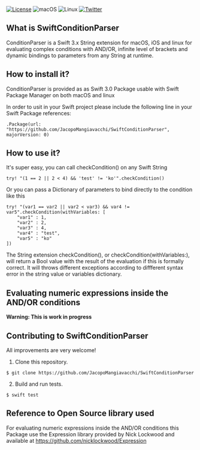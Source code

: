 [![License](https://img.shields.io/badge/license-zlib-lightgrey.svg?maxAge=2592000)](https://opensource.org/licenses/Zlib)
![macOS](https://img.shields.io/badge/os-macOS-green.svg?style=flat)
![Linux](https://img.shields.io/badge/os-linux-green.svg?style=flat)
[![Twitter](https://img.shields.io/badge/twitter-@jacopomangia-blue.svg?maxAge=2592000)](http://twitter.com/jacopomangia)


## What is SwiftConditionParser

ConditionParser is a Swift 3.x String extension for macOS, iOS and linux for evaluating complex conditions with AND/OR, infinite level of brackets and dynamic bindings to parameters from any String at runtime.


## How to install it?

ConditionParser is provided as as Swift 3.0 Package usable with Swift Package Manager on both macOS and linux

In order to usit in your Swift project please include the following line in your Swift Package references:

	.Package(url: "https://github.com/JacopoMangiavacchi/SwiftConditionParser", majorVersion: 0)

## How to use it?

It's super easy, you can call checkCondition() on any Swift String 

	try! "(1 == 2 || 2 < 4) && 'test' != 'ko'".checkCondition()

Or you can pass a Dictionary of parameters to bind directly to the condition like this

	try! "(var1 == var2 || var2 < var3) && var4 != var5".checkCondition(withVariables: [
		"var1" : 1,
		"var2" : 2,
		"var3" : 4,
		"var4" : "test",
		"var5" : "ko"
	])

The String extension checkCondition(), or checkCondition(withVariables:), will return a Bool value with the result of the evaluation if this is formally correct.  It will throws different exceptions according to diffferent syntax error in the string value or variables dictionary.


## Evaluating numeric expressions inside the AND/OR conditions

**Warning: This is work in progress**






## Contributing to SwiftConditionParser

All improvements are very welcome!

1. Clone this repository.

  `$ git clone https://github.com/JacopoMangiavacchi/SwiftConditionParser`

2. Build and run tests.

  `$ swift test`


## Reference to Open Source library used

For evaluating numeric expressions inside the AND/OR conditions this Package use the Expression library provided by Nick Lockwood and available at https://github.com/nicklockwood/Expression




